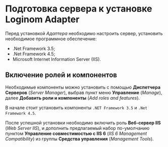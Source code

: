 # Подготовка сервера к установке Loginom Adapter

Перед установкой *Адаптера* необходимо настроить сервер, установить необходимое программное обеспечение:

* .Net Framework 3.5;
* .Net Framework 4.5;
* Microsoft Internet Information Server (IIS).

## Включение ролей и компонентов

Необходимые компоненты можно установить с помощью **Диспетчера Серверов** (*Server Manager*), выбрав пункт меню **Управление** (*Manage*), далее **Добавить роли и компоненты** (*Add roles and features*).

В начале стоит установить компоненты `.NET Framework 3.5` и `.Net Framework 4.5`.

После успешной установки необходимо включить роль **Веб-сервер IIS** (*Web Server IIS*), и дополнить предлагаемый набор по-умолчанию пунктом **Управление совместимостью с IIS 6** (*IIS 6 Management Compatibility*) из группы **Средства управления** (*Management Tools*).
